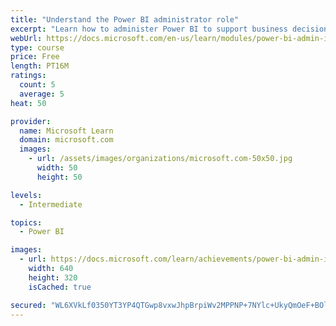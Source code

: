 ```yaml
---
title: "Understand the Power BI administrator role"
excerpt: "Learn how to administer Power BI to support business decisions backed by data."
webUrl: https://docs.microsoft.com/en-us/learn/modules/power-bi-admin-intro/
type: course
price: Free
length: PT16M
ratings:
  count: 5
  average: 5
heat: 50

provider:
  name: Microsoft Learn
  domain: microsoft.com
  images:
    - url: /assets/images/organizations/microsoft.com-50x50.jpg
      width: 50
      height: 50

levels:
  - Intermediate

topics:
  - Power BI

images:
  - url: https://docs.microsoft.com/learn/achievements/power-bi-admin-intro-social.png
    width: 640
    height: 320
    isCached: true

secured: "WL6XVkLf0350YT3YP4QTGwp8vxwJhpBrpiWv2MPPNP+7NYlc+UkyQmOeF+BOl4ngg/MQ0lGDd4sRCgHHp8B6sOuULGi/N4UCicV/icP7DE6OLGS7pVeftet85Tn7KnQdIZBgwxBq+YlCBt6nD5U+z7WTlx5S8nPDD482ljzHAy5TzAy5AyFiYFG2sTcHHhZx0RxAIYX/Uy92DrC5kX1a8pR6v+YFtt1k4m/n9waZQ4teFQ1cP5nWwwZFAIlLU/TfeHq7l8TTkl694qd9QFC8UaQ4blYQr8nOLLqigcCj6eaE6fyMkfbllAu2qp+vXNFMjJdlo43zGbjRbcxTyFCyZ9mUpJWnnGi3oI0837nEVdeDotIelCMm8d+50fLk9LL/rdr3cddeaJ+O2AQg5LUXGlYpfxqWOX1Yl4jaS954unU=;Te/ioocE9uvZ1H2heOm5Gw=="
---
```


